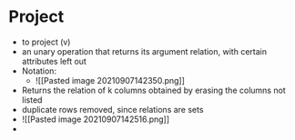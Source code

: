 # Project
* to project (v)
* an unary operation that returns its argument relation, with certain attributes left out
* Notation:
	* ![[Pasted image 20210907142350.png]]
* Returns the relation of k columns obtained by erasing the columns not listed
* duplicate rows removed, since relations are sets
* ![[Pasted image 20210907142516.png]]
* 
